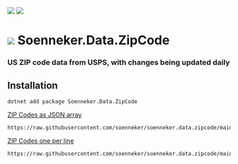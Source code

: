 [![](https://img.shields.io/github/actions/workflow/status/soenneker/soenneker.data.zipcode/build-and-test.yml?style=for-the-badge)](https://github.com/soenneker/soenneker.data.zipcode/actions/workflows/build-and-test.yml)
[![](https://img.shields.io/github/actions/workflow/status/soenneker/soenneker.data.zipcode/daily-automatic-update.yml?style=for-the-badge&label=Daily%20Update)](https://github.com/soenneker/soenneker.data.zipcode/actions/workflows/daily-automatic-update.yml)

# ![](https://user-images.githubusercontent.com/4441470/224455560-91ed3ee7-f510-4041-a8d2-3fc093025112.png) Soenneker.Data.ZipCode
### US ZIP code data from USPS, with changes being updated daily

## Installation

```
dotnet add package Soenneker.Data.ZipCode
```

<a href='https://raw.githubusercontent.com/soenneker/soenneker.data.zipcode/main/zipcodes.json'>ZIP Codes as JSON array</a>
```
https://raw.githubusercontent.com/soenneker/soenneker.data.zipcode/main/zipcodes.json
```

<a href='https://raw.githubusercontent.com/soenneker/soenneker.data.zipcode/main/zipcodes.txt'>ZIP Codes one per line</a>
```
https://raw.githubusercontent.com/soenneker/soenneker.data.zipcode/main/zipcodes.txt
```